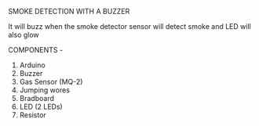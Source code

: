 SMOKE DETECTION WITH A BUZZER

It will buzz when the smoke detector sensor will detect smoke and LED will also glow

COMPONENTS -
1. Arduino
2. Buzzer
3. Gas Sensor (MQ-2)
4. Jumping wores
5. Bradboard
6. LED (2 LEDs)
7. Resistor
